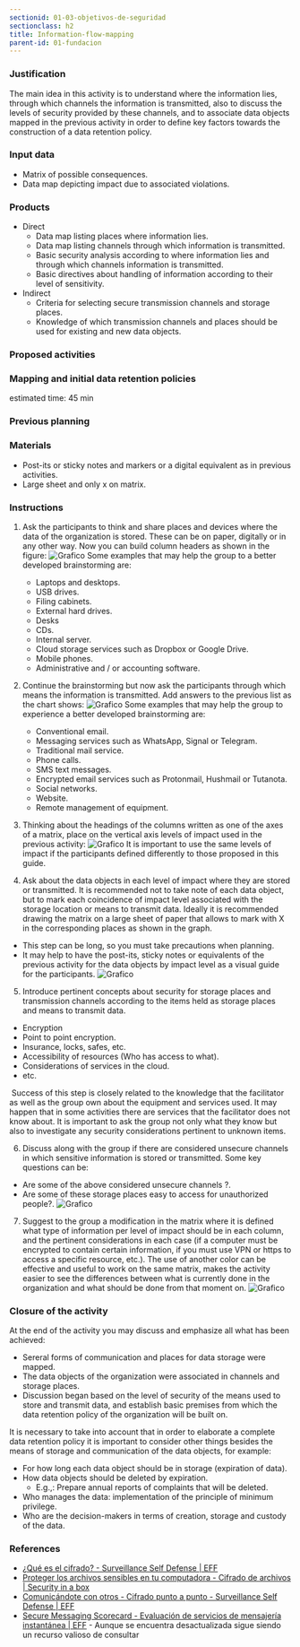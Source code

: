 ```yaml
---
sectionid: 01-03-objetivos-de-seguridad
sectionclass: h2
title: Information-flow-mapping 
parent-id: 01-fundacion
---
```


### Justification
The main idea in this activity is to understand where the information lies, through which channels the information is transmitted, also to discuss the levels of security provided by these channels, and to associate data objects mapped in the previous activity in order to define key factors towards the construction of a data retention policy.

### Input data
* Matrix of possible consequences.
* Data map depicting impact due to associated violations.

### Products
* Direct
  * Data map listing places where information lies.
  * Data map listing channels through which information is transmitted.
  * Basic security analysis according to where information lies and through which channels information is transmitted.
  * Basic directives about handling of information according to their level of sensitivity.
* Indirect
   * Criteria for selecting secure transmission channels and storage places.
   * Knowledge of which transmission channels and places should be used for existing and new data objects.

### Proposed activities

### Mapping and initial data retention policies
estimated time: 45 min

### Previous planning

### Materials
* Post-its or sticky notes and markers or a digital equivalent as in previous activities.
* Large sheet and only x on matrix.
### Instructions
1. Ask the participants to think and share places and devices where the data of the organization is stored. These can be on paper, digitally or in any other way. Now you can build column headers as shown in the figure:
  ![Grafico](../img/bocetos-sda-0104-1.png)
 Some examples that may help the group to a better developed brainstorming are:
   * Laptops and desktops.
   * USB drives.
   * Filing cabinets.
   * External hard drives.
   * Desks
   * CDs.
   * Internal server.
   * Cloud storage services such as Dropbox or Google Drive.
   * Mobile phones.
   * Administrative and / or accounting software.
2. Continue the brainstorming but now ask the participants through which means the information is transmitted. Add answers to the previous list as the chart shows:
  ![Grafico](../img/bocetos-sda-0104-2.png)
 Some examples that may help the group to experience a better developed brainstorming are:
   * Conventional email.
   * Messaging services such as WhatsApp, Signal or Telegram.
   * Traditional mail service.
   * Phone calls.
   * SMS text messages.
   * Encrypted email services such as Protonmail, Hushmail or Tutanota.
   * Social networks.
   * Website.
   * Remote management of equipment.
3. Thinking about the headings of the columns written as one of the axes of a matrix, place on the vertical axis levels of impact used in the previous activity:
  ![Grafico](../img/bocetos-sda-0104-3.png)
It is important to use the same levels of impact if  the participants defined differently to those proposed in this guide.

4. Ask about the data objects in each level of impact where they are stored or transmitted. It is recommended not to take note of each data object, but to mark each coincidence of impact level associated with the storage location or means to transmit data. Ideally it is recommended drawing the matrix on a large sheet of paper that allows to mark with X in the corresponding places as shown in the graph.
* This step can be long, so you must take precautions when planning.
* It may help to have the post-its, sticky notes or equivalents of the previous activity for the data objects by impact level as a visual guide for the participants.
  ![Grafico](../img/bocetos-sda-0104-4.png)
5. Introduce pertinent concepts about security for storage places and transmission channels according to the items held as storage places and means to transmit data.
 * Encryption
 * Point to point encryption.
 * Insurance, locks, safes, etc.
 * Accessibility of resources (Who has access to what).
 * Considerations of services in the cloud.
 * etc.

 Success of this step is closely related to the knowledge that the facilitator as well as the group own about the equipment and services used. It may happen that in some activities there are services that the facilitator does not know about. It is important to ask the group not only what they know but also to investigate any security considerations pertinent to unknown items.
  
6. Discuss along with the group if there are considered unsecure channels in which sensitive information is stored or transmitted. Some key questions can be:
* Are some of the above considered unsecure channels ?.
* Are some of these storage places easy to access for unauthorized people?.
  ![Grafico](../img/bocetos-sda-0104-5.png)
7. Suggest to the group a modification in the matrix where it is defined what type of information per level of impact should be in each column, and the pertinent considerations in each case (if a computer must be encrypted to contain certain information, if you must use VPN or https to access a specific resource, etc.). The use of another color can be effective and useful to work on the same matrix, makes  the activity easier to see the differences between what is currently done in the organization and what should be done from that moment on.
  ![Grafico](../img/bocetos-sda-0104-6.png)

### Closure of the activity
At the end of the activity you may discuss and emphasize all what has been achieved:
* Sereral forms of communication and places for data storage were mapped.
* The data objects of the organization were associated in channels and storage places.
* Discussion began based on the level of security of the means used to store and transmit data, and establish basic premises from which the data retention policy of the organization will be built on.

It is necessary to take into account that in order to elaborate a complete data retention policy it is important to consider other things besides the means of storage and communication of the data objects, for example:
* For how long each data object should be in storage (expiration of data).
* How data objects should be deleted by expiration.
  * E.g.,: Prepare annual reports of complaints that will be deleted.
* Who manages the data: implementation of the principle of minimum privilege.
* Who are the decision-makers in terms of creation, storage and custody of the data.

### References
* [¿Qué es el cifrado? - Surveillance Self Defense | EFF](https://ssd.eff.org/es/module/%C2%BFqu%C3%A9-es-el-cifrado)
* [Proteger los archivos sensibles en tu computadora - Cifrado de archivos | Security in a box](https://securityinabox.org/es/guide/secure-file-storage/)
* [Comunicándote con otros - Cifrado punto a punto - Surveillance Self Defense | EFF](https://ssd.eff.org/es/module/comunic%C3%A1ndote-con-otros#1)
* [Secure Messaging Scorecard - Evaluación de servicios de mensajería instantánea | EFF](https://www.eff.org/node/82654) - Aunque se encuentra desactualizada sigue siendo un recurso valioso de consultar
